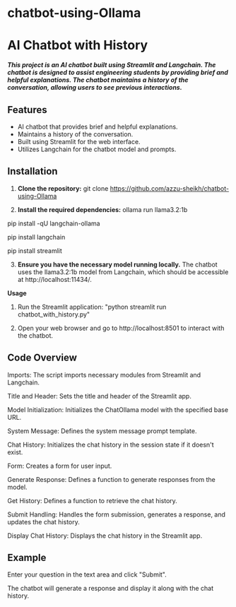 # chatbot-using-Ollama
# AI Chatbot with History

***This project is an AI chatbot built using Streamlit and Langchain. The chatbot is designed to assist engineering students by providing brief and helpful explanations. The chatbot maintains a history of the conversation, allowing users to see previous interactions.***

## Features

- AI chatbot that provides brief and helpful explanations.
- Maintains a history of the conversation.
- Built using Streamlit for the web interface.
- Utilizes Langchain for the chatbot model and prompts.

## Installation

1. **Clone the repository:**
git clone https://github.com/azzu-sheikh/chatbot-using-Ollama

2. **Install the required dependencies:**
   ollama run llama3.2:1b

 pip install -qU langchain-ollama
 
 pip install langchain
 
 pip install streamlit

3. **Ensure you have the necessary model running locally.**
   The chatbot uses the llama3.2:1b model from Langchain, which should be accessible at http://localhost:11434/.

**Usage**
1. Run the Streamlit application:
      "python streamlit run chatbot_with_history.py"

2. Open your web browser and go to http://localhost:8501 to interact with the chatbot.

## Code Overview

Imports: The script imports necessary modules from Streamlit and Langchain.

Title and Header: Sets the title and header of the Streamlit app.

Model Initialization: Initializes the ChatOllama model with the specified base URL.

System Message: Defines the system message prompt template.

Chat History: Initializes the chat history in the session state if it doesn't exist.

Form: Creates a form for user input.

Generate Response: Defines a function to generate responses from the model.

Get History: Defines a function to retrieve the chat history.

Submit Handling: Handles the form submission, generates a response, and updates the chat history.

Display Chat History: Displays the chat history in the Streamlit app.

## Example
Enter your question in the text area and click "Submit".

The chatbot will generate a response and display it along with the chat history.
